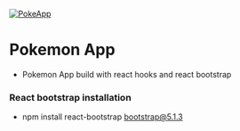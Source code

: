 [![PokeApp](https://github.com/React21S/PokeApp/actions/workflows/main.yml/badge.svg?branch=main)](https://github.com/React21S/PokeApp/actions)

# Pokemon App


-   Pokemon App build with react hooks and react bootstrap 

### React bootstrap installation 
-   npm install react-bootstrap bootstrap@5.1.3
